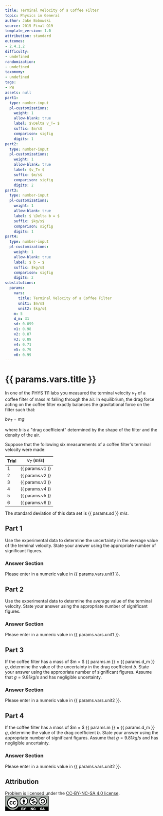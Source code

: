 ```yaml
---
title: Terminal Velocity of a Coffee Filter
topic: Physics in General
author: Jake Bobowski
source: 2015 Final Q19
template_version: 1.0
attribution: standard
outcomes:
- 2.4.1.2
difficulty:
- undefined
randomization:
- undefined
taxonomy:
- undefined
tags:
- PW
assets: null
part1:
  type: number-input
  pl-customizations:
    weight: 1
    allow-blank: true
    label: $\Delta v_T= $
    suffix: $m/s$
    comparison: sigfig
    digits: 1
part2:
  type: number-input
  pl-customizations:
    weight: 1
    allow-blank: true
    label: $v_T= $
    suffix: $m/s$
    comparison: sigfig
    digits: 2
part3:
  type: number-input
  pl-customizations:
    weight: 1
    allow-blank: true
    label: $ \Delta b = $
    suffix: $kg/s$
    comparison: sigfig
    digits: 1
part4:
  type: number-input
  pl-customizations:
    weight: 1
    allow-blank: true
    label: $ b = $
    suffix: $kg/s$
    comparison: sigfig
    digits: 2
substitutions:
  params:
    vars:
      title: Terminal Velocity of a Coffee Filter
      unit1: $m/s$
      unit2: $kg/s$
    m: 5
    d_m: 31
    sd: 0.099
    v1: 0.98
    v2: 0.87
    v3: 0.89
    v4: 0.71
    v5: 0.79
    v6: 0.99
---
```

# {{ params.vars.title }}
In one of the PHYS 111 labs you measured the terminal velocity $v_T$ of a coffee filter of mass $m$ falling  through  the  air.   In  equilibrium,  the  drag  force  acting  on  the  coffee  filter  exactly balances the gravitational force on the filter such that:

$bv_T = mg$

where $b$ is a "drag coefficient" determined by the shape of the filter and the density of the air.

Suppose that the following six measurements of a coffee filter's terminal velocity were made:

| Trial     | $v_T$ ($m/s$) |
| ----------- | ----------- |
| 1     |  {{ params.v1 }}     |
| 2   |   {{ params.v2 }}      |
| 3     |  {{ params.v3 }}     |
| 4   |   {{ params.v4 }}      |
| 5     |  {{ params.v5 }}     |
| 6   |   {{ params.v6 }}      |

The standard deviation of this data set is {{ params.sd }} $m/s$.

## Part 1

Use the experimental data to determine the uncertainty in the average value of the terminal velocity.  State your answer using the appropriate number of significant figures.

### Answer Section

Please enter in a numeric value in {{ params.vars.unit1 }}.

## Part 2

Use the experimental data to determine the average value of the terminal velocity.  State your answer using the appropriate number of significant figures.

### Answer Section

Please enter in a numeric value in {{ params.vars.unit1 }}.

## Part 3

If the coffee filter has a mass of $m = $ {{ params.m }} $\pm$ {{ params.d_m }} $g$, determine the value of the uncertainty in the drag coefficient $b$.  State your answer using the appropriate number of significant figures. Assume that $g= 9.81 kg/s$ and has negligible uncertainty.

### Answer Section

Please enter in a numeric value in {{ params.vars.unit2 }}.

## Part 4

If the coffee filter has a mass of $m = $ {{ params.m }} $\pm$ {{ params.d_m }} $g$, determine the value of the drag coefficient $b$.  State your answer using the appropriate number of significant figures. Assume that $g= 9.81 kg/s$ and has negligible uncertainty.

### Answer Section

Please enter in a numeric value in {{ params.vars.unit2 }}.

## Attribution

Problem is licensed under the [CC-BY-NC-SA 4.0 license](https://creativecommons.org/licenses/by-nc-sa/4.0/).<br> ![The Creative Commons 4.0 license requiring attribution-BY, non-commercial-NC, and share-alike-SA license.](https://raw.githubusercontent.com/firasm/bits/master/by-nc-sa.png)